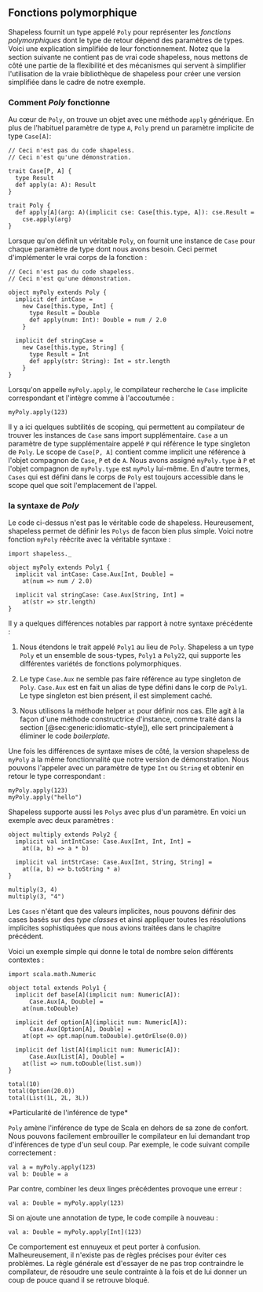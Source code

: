 ## Fonctions polymorphique

Shapeless fournit un type appelé `Poly`
pour représenter les *fonctions polymorphiques*
dont le type de retour dépend des paramètres de types.
Voici une explication simplifiée de leur fonctionnement.
Notez que la section suivante ne contient pas de vrai code shapeless,
nous mettons de côté une partie de la flexibilité et des mécanismes qui servent à simplifier l'utilisation de la vraie bibliothèque de shapeless pour créer une version simplifiée dans le cadre de notre exemple.

### Comment *Poly* fonctionne

Au cœur de `Poly`, on trouve un objet avec une méthode `apply` générique.
En plus de l'habituel paramètre de type `A`,
`Poly` prend un paramètre implicite de type `Case[A]`:

```tut:book:silent
// Ceci n'est pas du code shapeless.
// Ceci n'est qu'une démonstration.

trait Case[P, A] {
  type Result
  def apply(a: A): Result
}

trait Poly {
  def apply[A](arg: A)(implicit cse: Case[this.type, A]): cse.Result =
    cse.apply(arg)
}
```

Lorsque qu'on définit un véritable `Poly`,
on fournit une instance de `Case` pour
chaque paramètre de type dont nous avons besoin.
Ceci permet d'implémenter le vrai corps de la fonction :

```tut:book:silent
// Ceci n'est pas du code shapeless.
// Ceci n'est qu'une démonstration.

object myPoly extends Poly {
  implicit def intCase =
    new Case[this.type, Int] {
      type Result = Double
      def apply(num: Int): Double = num / 2.0
    }

  implicit def stringCase =
    new Case[this.type, String] {
      type Result = Int
      def apply(str: String): Int = str.length
    }
}

```

Lorsqu'on appelle `myPoly.apply`,
le compilateur recherche le `Case` implicite correspondant
et l'intègre comme à l'accoutumée :

```tut:book
myPoly.apply(123)
```

Il y a ici quelques subtilités de scoping, qui permettent
au compilateur de trouver les instances de `Case` sans import supplémentaire.
`Case` a un paramètre de type supplémentaire appelé `P`
qui référence le type singleton de `Poly`.
Le scope de `Case[P, A]` contient comme implicit une référence
à l'objet compagnon de `Case`, `P` et de `A`.
Nous avons assigné  `myPoly.type` à `P` et
l'objet compagnon de  `myPoly.type` est `myPoly` lui-même.
En d'autre termes, `Cases` qui est défini dans le corps de `Poly`
est toujours accessible dans le scope quel que soit l'emplacement de l'appel.

### la syntaxe de *Poly*

Le code ci-dessus n'est pas le véritable code de shapeless.
Heureusement, shapeless permet de définir les `Polys` de facon bien plus simple.
Voici notre fonction `myPoly` réécrite avec la véritable syntaxe :

```tut:book:silent
import shapeless._

object myPoly extends Poly1 {
  implicit val intCase: Case.Aux[Int, Double] =
    at(num => num / 2.0)

  implicit val stringCase: Case.Aux[String, Int] =
    at(str => str.length)
}
```

Il y a quelques différences notables par rapport à notre syntaxe précédente :

 1. Nous étendons le trait appelé `Poly1` au lieu de `Poly`.
    Shapeless a un type `Poly` et un ensemble de sous-types,
    `Poly1` a `Poly22`, qui supporte les différentes variétés de fonctions polymorphiques.

 2. Le type `Case.Aux` ne semble pas faire
    référence au type singleton de `Poly`.
    `Case.Aux` est en fait un alias de type défini dans le corp de `Poly1`.
    Le type singleton est bien présent, il est simplement caché.

 3. Nous utilisons la méthode helper `at` pour définir nos cas.
    Elle agit à la façon d'une méthode constructrice d'instance,
    comme traité dans la section [@sec:generic:idiomatic-style]),
    elle sert principalement à éliminer le code *boilerplate*.

Une fois les différences de syntaxe mises de côté,
la version shapeless de `myPoly` a la même fonctionnalité
que notre version de démonstration.
Nous pouvons l'appeler avec un paramètre de type `Int` ou `String` et
obtenir en retour le type correspondant :

```tut:book
myPoly.apply(123)
myPoly.apply("hello")
```

Shapeless supporte aussi les `Polys` avec plus d'un paramètre.
En voici un exemple avec deux paramètres :

```tut:book:silent
object multiply extends Poly2 {
  implicit val intIntCase: Case.Aux[Int, Int, Int] =
    at((a, b) => a * b)

  implicit val intStrCase: Case.Aux[Int, String, String] =
    at((a, b) => b.toString * a)
}
```

```tut:book
multiply(3, 4)
multiply(3, "4")
```

Les `Cases` n'étant que des valeurs implicites,
nous pouvons définir des cases basés sur des *type classes*
et ainsi appliquer toutes les résolutions implicites sophistiquées que
nous avions traitées dans le chapitre précédent.

Voici un exemple simple qui donne
le total de nombre selon différents contextes :

```tut:book:silent
import scala.math.Numeric

object total extends Poly1 {
  implicit def base[A](implicit num: Numeric[A]):
      Case.Aux[A, Double] =
    at(num.toDouble)

  implicit def option[A](implicit num: Numeric[A]):
      Case.Aux[Option[A], Double] =
    at(opt => opt.map(num.toDouble).getOrElse(0.0))

  implicit def list[A](implicit num: Numeric[A]):
      Case.Aux[List[A], Double] =
    at(list => num.toDouble(list.sum))
}
```

```tut:book
total(10)
total(Option(20.0))
total(List(1L, 2L, 3L))
```

<div class="callout callout-warning">
*Particularité de l'inférence de type*

`Poly` amène l'inférence de type de Scala en dehors de sa zone de confort.
Nous pouvons facilement embrouiller le compilateur en lui demandant trop d'inférences de type d'un seul coup.
Par exemple, le code suivant compile correctement :

```tut:book:silent
val a = myPoly.apply(123)
val b: Double = a
```
Par contre, combiner les deux linges précédentes provoque une erreur :

```tut:book:fail
val a: Double = myPoly.apply(123)
```

Si on ajoute une annotation de type, le code compile à nouveau :

```tut:book
val a: Double = myPoly.apply[Int](123)
```

Ce comportement est ennuyeux et peut porter à confusion.
Malheureusement, il n'existe pas de règles précises pour éviter ces problèmes.
La règle générale est d'essayer de ne pas trop contraindre le compilateur,
de résoudre une seule contrainte à la fois et de lui donner
un coup de pouce quand il se retrouve bloqué.
</div>
